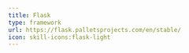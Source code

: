 ```yaml
---
title: Flask
type: framework
url: https://flask.palletsprojects.com/en/stable/
icon: skill-icons:flask-light
---
```

